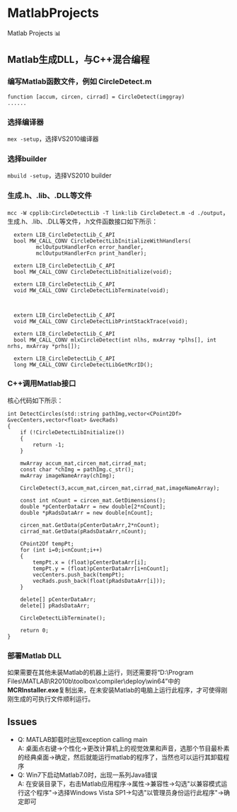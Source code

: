 # MatlabProjects
Matlab Projects :bar_chart:

## Matlab生成DLL，与C++混合编程
### 编写Matlab函数文件，例如 CircleDetect.m
```
function [accum, circen, cirrad] = CircleDetect(imggray)
......
```
### 选择编译器
`mex -setup`，选择VS2010编译器
### 选择builder
`mbuild -setup`，选择VS2010 builder
### 生成.h、.lib、.DLL等文件
`mcc -W cpplib:CircleDetectLib -T link:lib CircleDetect.m -d ./output`，生成.h、.lib、.DLL等文件，.h文件函数接口如下所示：
```   
  extern LIB_CircleDetectLib_C_API
  bool MW_CALL_CONV CircleDetectLibInitializeWithHandlers(
         mclOutputHandlerFcn error_handler,
         mclOutputHandlerFcn print_handler);

  extern LIB_CircleDetectLib_C_API
  bool MW_CALL_CONV CircleDetectLibInitialize(void);

  extern LIB_CircleDetectLib_C_API
  void MW_CALL_CONV CircleDetectLibTerminate(void);



  extern LIB_CircleDetectLib_C_API
  void MW_CALL_CONV CircleDetectLibPrintStackTrace(void);

  extern LIB_CircleDetectLib_C_API
  bool MW_CALL_CONV mlxCircleDetect(int nlhs, mxArray *plhs[], int nrhs, mxArray *prhs[]);

  extern LIB_CircleDetectLib_C_API
  long MW_CALL_CONV CircleDetectLibGetMcrID();
```
### C++调用Matlab接口
核心代码如下所示：
```
int DetectCircles(std::string pathImg,vector<CPoint2Df> &vecCenters,vector<float> &vecRads)
{
	if (!CircleDetectLibInitialize())
	{
		return -1;
	}

	mwArray accum_mat,circen_mat,cirrad_mat;
	const char *chImg = pathImg.c_str();
	mwArray imageNameArray(chImg);

	CircleDetect(3,accum_mat,circen_mat,cirrad_mat,imageNameArray);

	const int nCount = circen_mat.GetDimensions();
	double *pCenterDataArr = new double[2*nCount];
	double *pRadsDataArr = new double[nCount];

	circen_mat.GetData(pCenterDataArr,2*nCount);
	cirrad_mat.GetData(pRadsDataArr,nCount);

	CPoint2Df tempPt;
	for (int i=0;i<nCount;i++)
	{
		tempPt.x = (float)pCenterDataArr[i];
		tempPt.y = (float)pCenterDataArr[i+nCount];
		vecCenters.push_back(tempPt);
		vecRads.push_back(float(pRadsDataArr[i]));
	}

	delete[] pCenterDataArr;
	delete[] pRadsDataArr;

	CircleDetectLibTerminate();

	return 0;
}

```
### 部署Matlab DLL
如果需要在其他未装Matlab的机器上运行，则还需要将“D:\Program Files\MATLAB\R2010b\toolbox\compiler\deploy\win64”中的**MCRInstaller.exe**复制出来，在未安装Matlab的电脑上运行此程序，才可使得刚刚生成的可执行文件顺利运行。

## Issues
* Q: MATLAB卸载时出现exception calling main  
A: 桌面点右键->个性化->更改计算机上的视觉效果和声音，选那个节目最朴素的经典桌面->确定，然后就能运行matlab的程序了，当然也可以运行其卸载程序
* Q: Win7下启动Matlab7.0时，出现一系列Java错误  
A: 在安装目录下，右击Matlab应用程序->属性->兼容性->勾选"以兼容模式运行这个程序"->选择Windows Vista SP1->勾选"以管理员身份运行此程序"->确定即可

